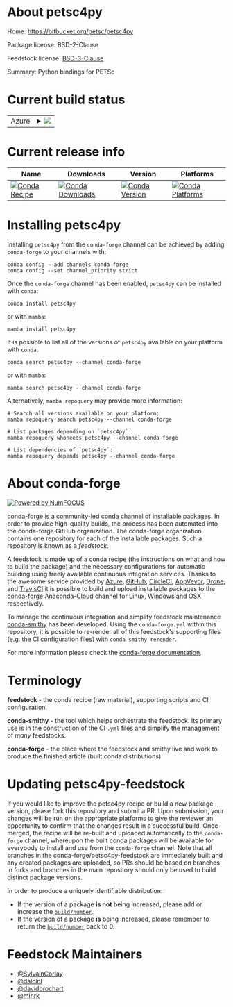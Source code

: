 About petsc4py
==============

Home: https://bitbucket.org/petsc/petsc4py

Package license: BSD-2-Clause

Feedstock license: [BSD-3-Clause](https://github.com/conda-forge/petsc4py-feedstock/blob/main/LICENSE.txt)

Summary: Python bindings for PETSc

Current build status
====================


<table>
    
  <tr>
    <td>Azure</td>
    <td>
      <details>
        <summary>
          <a href="https://dev.azure.com/conda-forge/feedstock-builds/_build/latest?definitionId=772&branchName=main">
            <img src="https://dev.azure.com/conda-forge/feedstock-builds/_apis/build/status/petsc4py-feedstock?branchName=main">
          </a>
        </summary>
        <table>
          <thead><tr><th>Variant</th><th>Status</th></tr></thead>
          <tbody><tr>
              <td>linux_64_mpimpichnumpy1.20python3.8.____73_pypyscalarcomplex</td>
              <td>
                <a href="https://dev.azure.com/conda-forge/feedstock-builds/_build/latest?definitionId=772&branchName=main">
                  <img src="https://dev.azure.com/conda-forge/feedstock-builds/_apis/build/status/petsc4py-feedstock?branchName=main&jobName=linux&configuration=linux%20linux_64_mpimpichnumpy1.20python3.8.____73_pypyscalarcomplex" alt="variant">
                </a>
              </td>
            </tr><tr>
              <td>linux_64_mpimpichnumpy1.20python3.8.____73_pypyscalarreal</td>
              <td>
                <a href="https://dev.azure.com/conda-forge/feedstock-builds/_build/latest?definitionId=772&branchName=main">
                  <img src="https://dev.azure.com/conda-forge/feedstock-builds/_apis/build/status/petsc4py-feedstock?branchName=main&jobName=linux&configuration=linux%20linux_64_mpimpichnumpy1.20python3.8.____73_pypyscalarreal" alt="variant">
                </a>
              </td>
            </tr><tr>
              <td>linux_64_mpimpichnumpy1.20python3.8.____cpythonscalarcomplex</td>
              <td>
                <a href="https://dev.azure.com/conda-forge/feedstock-builds/_build/latest?definitionId=772&branchName=main">
                  <img src="https://dev.azure.com/conda-forge/feedstock-builds/_apis/build/status/petsc4py-feedstock?branchName=main&jobName=linux&configuration=linux%20linux_64_mpimpichnumpy1.20python3.8.____cpythonscalarcomplex" alt="variant">
                </a>
              </td>
            </tr><tr>
              <td>linux_64_mpimpichnumpy1.20python3.8.____cpythonscalarreal</td>
              <td>
                <a href="https://dev.azure.com/conda-forge/feedstock-builds/_build/latest?definitionId=772&branchName=main">
                  <img src="https://dev.azure.com/conda-forge/feedstock-builds/_apis/build/status/petsc4py-feedstock?branchName=main&jobName=linux&configuration=linux%20linux_64_mpimpichnumpy1.20python3.8.____cpythonscalarreal" alt="variant">
                </a>
              </td>
            </tr><tr>
              <td>linux_64_mpimpichnumpy1.20python3.9.____73_pypyscalarcomplex</td>
              <td>
                <a href="https://dev.azure.com/conda-forge/feedstock-builds/_build/latest?definitionId=772&branchName=main">
                  <img src="https://dev.azure.com/conda-forge/feedstock-builds/_apis/build/status/petsc4py-feedstock?branchName=main&jobName=linux&configuration=linux%20linux_64_mpimpichnumpy1.20python3.9.____73_pypyscalarcomplex" alt="variant">
                </a>
              </td>
            </tr><tr>
              <td>linux_64_mpimpichnumpy1.20python3.9.____73_pypyscalarreal</td>
              <td>
                <a href="https://dev.azure.com/conda-forge/feedstock-builds/_build/latest?definitionId=772&branchName=main">
                  <img src="https://dev.azure.com/conda-forge/feedstock-builds/_apis/build/status/petsc4py-feedstock?branchName=main&jobName=linux&configuration=linux%20linux_64_mpimpichnumpy1.20python3.9.____73_pypyscalarreal" alt="variant">
                </a>
              </td>
            </tr><tr>
              <td>linux_64_mpimpichnumpy1.20python3.9.____cpythonscalarcomplex</td>
              <td>
                <a href="https://dev.azure.com/conda-forge/feedstock-builds/_build/latest?definitionId=772&branchName=main">
                  <img src="https://dev.azure.com/conda-forge/feedstock-builds/_apis/build/status/petsc4py-feedstock?branchName=main&jobName=linux&configuration=linux%20linux_64_mpimpichnumpy1.20python3.9.____cpythonscalarcomplex" alt="variant">
                </a>
              </td>
            </tr><tr>
              <td>linux_64_mpimpichnumpy1.20python3.9.____cpythonscalarreal</td>
              <td>
                <a href="https://dev.azure.com/conda-forge/feedstock-builds/_build/latest?definitionId=772&branchName=main">
                  <img src="https://dev.azure.com/conda-forge/feedstock-builds/_apis/build/status/petsc4py-feedstock?branchName=main&jobName=linux&configuration=linux%20linux_64_mpimpichnumpy1.20python3.9.____cpythonscalarreal" alt="variant">
                </a>
              </td>
            </tr><tr>
              <td>linux_64_mpimpichnumpy1.21python3.10.____cpythonscalarcomplex</td>
              <td>
                <a href="https://dev.azure.com/conda-forge/feedstock-builds/_build/latest?definitionId=772&branchName=main">
                  <img src="https://dev.azure.com/conda-forge/feedstock-builds/_apis/build/status/petsc4py-feedstock?branchName=main&jobName=linux&configuration=linux%20linux_64_mpimpichnumpy1.21python3.10.____cpythonscalarcomplex" alt="variant">
                </a>
              </td>
            </tr><tr>
              <td>linux_64_mpimpichnumpy1.21python3.10.____cpythonscalarreal</td>
              <td>
                <a href="https://dev.azure.com/conda-forge/feedstock-builds/_build/latest?definitionId=772&branchName=main">
                  <img src="https://dev.azure.com/conda-forge/feedstock-builds/_apis/build/status/petsc4py-feedstock?branchName=main&jobName=linux&configuration=linux%20linux_64_mpimpichnumpy1.21python3.10.____cpythonscalarreal" alt="variant">
                </a>
              </td>
            </tr><tr>
              <td>linux_64_mpimpichnumpy1.23python3.11.____cpythonscalarcomplex</td>
              <td>
                <a href="https://dev.azure.com/conda-forge/feedstock-builds/_build/latest?definitionId=772&branchName=main">
                  <img src="https://dev.azure.com/conda-forge/feedstock-builds/_apis/build/status/petsc4py-feedstock?branchName=main&jobName=linux&configuration=linux%20linux_64_mpimpichnumpy1.23python3.11.____cpythonscalarcomplex" alt="variant">
                </a>
              </td>
            </tr><tr>
              <td>linux_64_mpimpichnumpy1.23python3.11.____cpythonscalarreal</td>
              <td>
                <a href="https://dev.azure.com/conda-forge/feedstock-builds/_build/latest?definitionId=772&branchName=main">
                  <img src="https://dev.azure.com/conda-forge/feedstock-builds/_apis/build/status/petsc4py-feedstock?branchName=main&jobName=linux&configuration=linux%20linux_64_mpimpichnumpy1.23python3.11.____cpythonscalarreal" alt="variant">
                </a>
              </td>
            </tr><tr>
              <td>linux_64_mpiopenmpinumpy1.20python3.8.____73_pypyscalarcomplex</td>
              <td>
                <a href="https://dev.azure.com/conda-forge/feedstock-builds/_build/latest?definitionId=772&branchName=main">
                  <img src="https://dev.azure.com/conda-forge/feedstock-builds/_apis/build/status/petsc4py-feedstock?branchName=main&jobName=linux&configuration=linux%20linux_64_mpiopenmpinumpy1.20python3.8.____73_pypyscalarcomplex" alt="variant">
                </a>
              </td>
            </tr><tr>
              <td>linux_64_mpiopenmpinumpy1.20python3.8.____73_pypyscalarreal</td>
              <td>
                <a href="https://dev.azure.com/conda-forge/feedstock-builds/_build/latest?definitionId=772&branchName=main">
                  <img src="https://dev.azure.com/conda-forge/feedstock-builds/_apis/build/status/petsc4py-feedstock?branchName=main&jobName=linux&configuration=linux%20linux_64_mpiopenmpinumpy1.20python3.8.____73_pypyscalarreal" alt="variant">
                </a>
              </td>
            </tr><tr>
              <td>linux_64_mpiopenmpinumpy1.20python3.8.____cpythonscalarcomplex</td>
              <td>
                <a href="https://dev.azure.com/conda-forge/feedstock-builds/_build/latest?definitionId=772&branchName=main">
                  <img src="https://dev.azure.com/conda-forge/feedstock-builds/_apis/build/status/petsc4py-feedstock?branchName=main&jobName=linux&configuration=linux%20linux_64_mpiopenmpinumpy1.20python3.8.____cpythonscalarcomplex" alt="variant">
                </a>
              </td>
            </tr><tr>
              <td>linux_64_mpiopenmpinumpy1.20python3.8.____cpythonscalarreal</td>
              <td>
                <a href="https://dev.azure.com/conda-forge/feedstock-builds/_build/latest?definitionId=772&branchName=main">
                  <img src="https://dev.azure.com/conda-forge/feedstock-builds/_apis/build/status/petsc4py-feedstock?branchName=main&jobName=linux&configuration=linux%20linux_64_mpiopenmpinumpy1.20python3.8.____cpythonscalarreal" alt="variant">
                </a>
              </td>
            </tr><tr>
              <td>linux_64_mpiopenmpinumpy1.20python3.9.____73_pypyscalarcomplex</td>
              <td>
                <a href="https://dev.azure.com/conda-forge/feedstock-builds/_build/latest?definitionId=772&branchName=main">
                  <img src="https://dev.azure.com/conda-forge/feedstock-builds/_apis/build/status/petsc4py-feedstock?branchName=main&jobName=linux&configuration=linux%20linux_64_mpiopenmpinumpy1.20python3.9.____73_pypyscalarcomplex" alt="variant">
                </a>
              </td>
            </tr><tr>
              <td>linux_64_mpiopenmpinumpy1.20python3.9.____73_pypyscalarreal</td>
              <td>
                <a href="https://dev.azure.com/conda-forge/feedstock-builds/_build/latest?definitionId=772&branchName=main">
                  <img src="https://dev.azure.com/conda-forge/feedstock-builds/_apis/build/status/petsc4py-feedstock?branchName=main&jobName=linux&configuration=linux%20linux_64_mpiopenmpinumpy1.20python3.9.____73_pypyscalarreal" alt="variant">
                </a>
              </td>
            </tr><tr>
              <td>linux_64_mpiopenmpinumpy1.20python3.9.____cpythonscalarcomplex</td>
              <td>
                <a href="https://dev.azure.com/conda-forge/feedstock-builds/_build/latest?definitionId=772&branchName=main">
                  <img src="https://dev.azure.com/conda-forge/feedstock-builds/_apis/build/status/petsc4py-feedstock?branchName=main&jobName=linux&configuration=linux%20linux_64_mpiopenmpinumpy1.20python3.9.____cpythonscalarcomplex" alt="variant">
                </a>
              </td>
            </tr><tr>
              <td>linux_64_mpiopenmpinumpy1.20python3.9.____cpythonscalarreal</td>
              <td>
                <a href="https://dev.azure.com/conda-forge/feedstock-builds/_build/latest?definitionId=772&branchName=main">
                  <img src="https://dev.azure.com/conda-forge/feedstock-builds/_apis/build/status/petsc4py-feedstock?branchName=main&jobName=linux&configuration=linux%20linux_64_mpiopenmpinumpy1.20python3.9.____cpythonscalarreal" alt="variant">
                </a>
              </td>
            </tr><tr>
              <td>linux_64_mpiopenmpinumpy1.21python3.10.____cpythonscalarcomplex</td>
              <td>
                <a href="https://dev.azure.com/conda-forge/feedstock-builds/_build/latest?definitionId=772&branchName=main">
                  <img src="https://dev.azure.com/conda-forge/feedstock-builds/_apis/build/status/petsc4py-feedstock?branchName=main&jobName=linux&configuration=linux%20linux_64_mpiopenmpinumpy1.21python3.10.____cpythonscalarcomplex" alt="variant">
                </a>
              </td>
            </tr><tr>
              <td>linux_64_mpiopenmpinumpy1.21python3.10.____cpythonscalarreal</td>
              <td>
                <a href="https://dev.azure.com/conda-forge/feedstock-builds/_build/latest?definitionId=772&branchName=main">
                  <img src="https://dev.azure.com/conda-forge/feedstock-builds/_apis/build/status/petsc4py-feedstock?branchName=main&jobName=linux&configuration=linux%20linux_64_mpiopenmpinumpy1.21python3.10.____cpythonscalarreal" alt="variant">
                </a>
              </td>
            </tr><tr>
              <td>linux_64_mpiopenmpinumpy1.23python3.11.____cpythonscalarcomplex</td>
              <td>
                <a href="https://dev.azure.com/conda-forge/feedstock-builds/_build/latest?definitionId=772&branchName=main">
                  <img src="https://dev.azure.com/conda-forge/feedstock-builds/_apis/build/status/petsc4py-feedstock?branchName=main&jobName=linux&configuration=linux%20linux_64_mpiopenmpinumpy1.23python3.11.____cpythonscalarcomplex" alt="variant">
                </a>
              </td>
            </tr><tr>
              <td>linux_64_mpiopenmpinumpy1.23python3.11.____cpythonscalarreal</td>
              <td>
                <a href="https://dev.azure.com/conda-forge/feedstock-builds/_build/latest?definitionId=772&branchName=main">
                  <img src="https://dev.azure.com/conda-forge/feedstock-builds/_apis/build/status/petsc4py-feedstock?branchName=main&jobName=linux&configuration=linux%20linux_64_mpiopenmpinumpy1.23python3.11.____cpythonscalarreal" alt="variant">
                </a>
              </td>
            </tr><tr>
              <td>linux_aarch64_mpimpichnumpy1.20python3.8.____73_pypyscalarcomplex</td>
              <td>
                <a href="https://dev.azure.com/conda-forge/feedstock-builds/_build/latest?definitionId=772&branchName=main">
                  <img src="https://dev.azure.com/conda-forge/feedstock-builds/_apis/build/status/petsc4py-feedstock?branchName=main&jobName=linux&configuration=linux%20linux_aarch64_mpimpichnumpy1.20python3.8.____73_pypyscalarcomplex" alt="variant">
                </a>
              </td>
            </tr><tr>
              <td>linux_aarch64_mpimpichnumpy1.20python3.8.____73_pypyscalarreal</td>
              <td>
                <a href="https://dev.azure.com/conda-forge/feedstock-builds/_build/latest?definitionId=772&branchName=main">
                  <img src="https://dev.azure.com/conda-forge/feedstock-builds/_apis/build/status/petsc4py-feedstock?branchName=main&jobName=linux&configuration=linux%20linux_aarch64_mpimpichnumpy1.20python3.8.____73_pypyscalarreal" alt="variant">
                </a>
              </td>
            </tr><tr>
              <td>linux_aarch64_mpimpichnumpy1.20python3.8.____cpythonscalarcomplex</td>
              <td>
                <a href="https://dev.azure.com/conda-forge/feedstock-builds/_build/latest?definitionId=772&branchName=main">
                  <img src="https://dev.azure.com/conda-forge/feedstock-builds/_apis/build/status/petsc4py-feedstock?branchName=main&jobName=linux&configuration=linux%20linux_aarch64_mpimpichnumpy1.20python3.8.____cpythonscalarcomplex" alt="variant">
                </a>
              </td>
            </tr><tr>
              <td>linux_aarch64_mpimpichnumpy1.20python3.8.____cpythonscalarreal</td>
              <td>
                <a href="https://dev.azure.com/conda-forge/feedstock-builds/_build/latest?definitionId=772&branchName=main">
                  <img src="https://dev.azure.com/conda-forge/feedstock-builds/_apis/build/status/petsc4py-feedstock?branchName=main&jobName=linux&configuration=linux%20linux_aarch64_mpimpichnumpy1.20python3.8.____cpythonscalarreal" alt="variant">
                </a>
              </td>
            </tr><tr>
              <td>linux_aarch64_mpimpichnumpy1.20python3.9.____73_pypyscalarcomplex</td>
              <td>
                <a href="https://dev.azure.com/conda-forge/feedstock-builds/_build/latest?definitionId=772&branchName=main">
                  <img src="https://dev.azure.com/conda-forge/feedstock-builds/_apis/build/status/petsc4py-feedstock?branchName=main&jobName=linux&configuration=linux%20linux_aarch64_mpimpichnumpy1.20python3.9.____73_pypyscalarcomplex" alt="variant">
                </a>
              </td>
            </tr><tr>
              <td>linux_aarch64_mpimpichnumpy1.20python3.9.____73_pypyscalarreal</td>
              <td>
                <a href="https://dev.azure.com/conda-forge/feedstock-builds/_build/latest?definitionId=772&branchName=main">
                  <img src="https://dev.azure.com/conda-forge/feedstock-builds/_apis/build/status/petsc4py-feedstock?branchName=main&jobName=linux&configuration=linux%20linux_aarch64_mpimpichnumpy1.20python3.9.____73_pypyscalarreal" alt="variant">
                </a>
              </td>
            </tr><tr>
              <td>linux_aarch64_mpimpichnumpy1.20python3.9.____cpythonscalarcomplex</td>
              <td>
                <a href="https://dev.azure.com/conda-forge/feedstock-builds/_build/latest?definitionId=772&branchName=main">
                  <img src="https://dev.azure.com/conda-forge/feedstock-builds/_apis/build/status/petsc4py-feedstock?branchName=main&jobName=linux&configuration=linux%20linux_aarch64_mpimpichnumpy1.20python3.9.____cpythonscalarcomplex" alt="variant">
                </a>
              </td>
            </tr><tr>
              <td>linux_aarch64_mpimpichnumpy1.20python3.9.____cpythonscalarreal</td>
              <td>
                <a href="https://dev.azure.com/conda-forge/feedstock-builds/_build/latest?definitionId=772&branchName=main">
                  <img src="https://dev.azure.com/conda-forge/feedstock-builds/_apis/build/status/petsc4py-feedstock?branchName=main&jobName=linux&configuration=linux%20linux_aarch64_mpimpichnumpy1.20python3.9.____cpythonscalarreal" alt="variant">
                </a>
              </td>
            </tr><tr>
              <td>linux_aarch64_mpimpichnumpy1.21python3.10.____cpythonscalarcomplex</td>
              <td>
                <a href="https://dev.azure.com/conda-forge/feedstock-builds/_build/latest?definitionId=772&branchName=main">
                  <img src="https://dev.azure.com/conda-forge/feedstock-builds/_apis/build/status/petsc4py-feedstock?branchName=main&jobName=linux&configuration=linux%20linux_aarch64_mpimpichnumpy1.21python3.10.____cpythonscalarcomplex" alt="variant">
                </a>
              </td>
            </tr><tr>
              <td>linux_aarch64_mpimpichnumpy1.21python3.10.____cpythonscalarreal</td>
              <td>
                <a href="https://dev.azure.com/conda-forge/feedstock-builds/_build/latest?definitionId=772&branchName=main">
                  <img src="https://dev.azure.com/conda-forge/feedstock-builds/_apis/build/status/petsc4py-feedstock?branchName=main&jobName=linux&configuration=linux%20linux_aarch64_mpimpichnumpy1.21python3.10.____cpythonscalarreal" alt="variant">
                </a>
              </td>
            </tr><tr>
              <td>linux_aarch64_mpimpichnumpy1.23python3.11.____cpythonscalarcomplex</td>
              <td>
                <a href="https://dev.azure.com/conda-forge/feedstock-builds/_build/latest?definitionId=772&branchName=main">
                  <img src="https://dev.azure.com/conda-forge/feedstock-builds/_apis/build/status/petsc4py-feedstock?branchName=main&jobName=linux&configuration=linux%20linux_aarch64_mpimpichnumpy1.23python3.11.____cpythonscalarcomplex" alt="variant">
                </a>
              </td>
            </tr><tr>
              <td>linux_aarch64_mpimpichnumpy1.23python3.11.____cpythonscalarreal</td>
              <td>
                <a href="https://dev.azure.com/conda-forge/feedstock-builds/_build/latest?definitionId=772&branchName=main">
                  <img src="https://dev.azure.com/conda-forge/feedstock-builds/_apis/build/status/petsc4py-feedstock?branchName=main&jobName=linux&configuration=linux%20linux_aarch64_mpimpichnumpy1.23python3.11.____cpythonscalarreal" alt="variant">
                </a>
              </td>
            </tr><tr>
              <td>linux_aarch64_mpiopenmpinumpy1.20python3.8.____73_pypyscalarcomplex</td>
              <td>
                <a href="https://dev.azure.com/conda-forge/feedstock-builds/_build/latest?definitionId=772&branchName=main">
                  <img src="https://dev.azure.com/conda-forge/feedstock-builds/_apis/build/status/petsc4py-feedstock?branchName=main&jobName=linux&configuration=linux%20linux_aarch64_mpiopenmpinumpy1.20python3.8.____73_pypyscalarcomplex" alt="variant">
                </a>
              </td>
            </tr><tr>
              <td>linux_aarch64_mpiopenmpinumpy1.20python3.8.____73_pypyscalarreal</td>
              <td>
                <a href="https://dev.azure.com/conda-forge/feedstock-builds/_build/latest?definitionId=772&branchName=main">
                  <img src="https://dev.azure.com/conda-forge/feedstock-builds/_apis/build/status/petsc4py-feedstock?branchName=main&jobName=linux&configuration=linux%20linux_aarch64_mpiopenmpinumpy1.20python3.8.____73_pypyscalarreal" alt="variant">
                </a>
              </td>
            </tr><tr>
              <td>linux_aarch64_mpiopenmpinumpy1.20python3.8.____cpythonscalarcomplex</td>
              <td>
                <a href="https://dev.azure.com/conda-forge/feedstock-builds/_build/latest?definitionId=772&branchName=main">
                  <img src="https://dev.azure.com/conda-forge/feedstock-builds/_apis/build/status/petsc4py-feedstock?branchName=main&jobName=linux&configuration=linux%20linux_aarch64_mpiopenmpinumpy1.20python3.8.____cpythonscalarcomplex" alt="variant">
                </a>
              </td>
            </tr><tr>
              <td>linux_aarch64_mpiopenmpinumpy1.20python3.8.____cpythonscalarreal</td>
              <td>
                <a href="https://dev.azure.com/conda-forge/feedstock-builds/_build/latest?definitionId=772&branchName=main">
                  <img src="https://dev.azure.com/conda-forge/feedstock-builds/_apis/build/status/petsc4py-feedstock?branchName=main&jobName=linux&configuration=linux%20linux_aarch64_mpiopenmpinumpy1.20python3.8.____cpythonscalarreal" alt="variant">
                </a>
              </td>
            </tr><tr>
              <td>linux_aarch64_mpiopenmpinumpy1.20python3.9.____73_pypyscalarcomplex</td>
              <td>
                <a href="https://dev.azure.com/conda-forge/feedstock-builds/_build/latest?definitionId=772&branchName=main">
                  <img src="https://dev.azure.com/conda-forge/feedstock-builds/_apis/build/status/petsc4py-feedstock?branchName=main&jobName=linux&configuration=linux%20linux_aarch64_mpiopenmpinumpy1.20python3.9.____73_pypyscalarcomplex" alt="variant">
                </a>
              </td>
            </tr><tr>
              <td>linux_aarch64_mpiopenmpinumpy1.20python3.9.____73_pypyscalarreal</td>
              <td>
                <a href="https://dev.azure.com/conda-forge/feedstock-builds/_build/latest?definitionId=772&branchName=main">
                  <img src="https://dev.azure.com/conda-forge/feedstock-builds/_apis/build/status/petsc4py-feedstock?branchName=main&jobName=linux&configuration=linux%20linux_aarch64_mpiopenmpinumpy1.20python3.9.____73_pypyscalarreal" alt="variant">
                </a>
              </td>
            </tr><tr>
              <td>linux_aarch64_mpiopenmpinumpy1.20python3.9.____cpythonscalarcomplex</td>
              <td>
                <a href="https://dev.azure.com/conda-forge/feedstock-builds/_build/latest?definitionId=772&branchName=main">
                  <img src="https://dev.azure.com/conda-forge/feedstock-builds/_apis/build/status/petsc4py-feedstock?branchName=main&jobName=linux&configuration=linux%20linux_aarch64_mpiopenmpinumpy1.20python3.9.____cpythonscalarcomplex" alt="variant">
                </a>
              </td>
            </tr><tr>
              <td>linux_aarch64_mpiopenmpinumpy1.20python3.9.____cpythonscalarreal</td>
              <td>
                <a href="https://dev.azure.com/conda-forge/feedstock-builds/_build/latest?definitionId=772&branchName=main">
                  <img src="https://dev.azure.com/conda-forge/feedstock-builds/_apis/build/status/petsc4py-feedstock?branchName=main&jobName=linux&configuration=linux%20linux_aarch64_mpiopenmpinumpy1.20python3.9.____cpythonscalarreal" alt="variant">
                </a>
              </td>
            </tr><tr>
              <td>linux_aarch64_mpiopenmpinumpy1.21python3.10.____cpythonscalarcomplex</td>
              <td>
                <a href="https://dev.azure.com/conda-forge/feedstock-builds/_build/latest?definitionId=772&branchName=main">
                  <img src="https://dev.azure.com/conda-forge/feedstock-builds/_apis/build/status/petsc4py-feedstock?branchName=main&jobName=linux&configuration=linux%20linux_aarch64_mpiopenmpinumpy1.21python3.10.____cpythonscalarcomplex" alt="variant">
                </a>
              </td>
            </tr><tr>
              <td>linux_aarch64_mpiopenmpinumpy1.21python3.10.____cpythonscalarreal</td>
              <td>
                <a href="https://dev.azure.com/conda-forge/feedstock-builds/_build/latest?definitionId=772&branchName=main">
                  <img src="https://dev.azure.com/conda-forge/feedstock-builds/_apis/build/status/petsc4py-feedstock?branchName=main&jobName=linux&configuration=linux%20linux_aarch64_mpiopenmpinumpy1.21python3.10.____cpythonscalarreal" alt="variant">
                </a>
              </td>
            </tr><tr>
              <td>linux_aarch64_mpiopenmpinumpy1.23python3.11.____cpythonscalarcomplex</td>
              <td>
                <a href="https://dev.azure.com/conda-forge/feedstock-builds/_build/latest?definitionId=772&branchName=main">
                  <img src="https://dev.azure.com/conda-forge/feedstock-builds/_apis/build/status/petsc4py-feedstock?branchName=main&jobName=linux&configuration=linux%20linux_aarch64_mpiopenmpinumpy1.23python3.11.____cpythonscalarcomplex" alt="variant">
                </a>
              </td>
            </tr><tr>
              <td>linux_aarch64_mpiopenmpinumpy1.23python3.11.____cpythonscalarreal</td>
              <td>
                <a href="https://dev.azure.com/conda-forge/feedstock-builds/_build/latest?definitionId=772&branchName=main">
                  <img src="https://dev.azure.com/conda-forge/feedstock-builds/_apis/build/status/petsc4py-feedstock?branchName=main&jobName=linux&configuration=linux%20linux_aarch64_mpiopenmpinumpy1.23python3.11.____cpythonscalarreal" alt="variant">
                </a>
              </td>
            </tr><tr>
              <td>linux_ppc64le_mpimpichnumpy1.20python3.8.____73_pypyscalarcomplex</td>
              <td>
                <a href="https://dev.azure.com/conda-forge/feedstock-builds/_build/latest?definitionId=772&branchName=main">
                  <img src="https://dev.azure.com/conda-forge/feedstock-builds/_apis/build/status/petsc4py-feedstock?branchName=main&jobName=linux&configuration=linux%20linux_ppc64le_mpimpichnumpy1.20python3.8.____73_pypyscalarcomplex" alt="variant">
                </a>
              </td>
            </tr><tr>
              <td>linux_ppc64le_mpimpichnumpy1.20python3.8.____73_pypyscalarreal</td>
              <td>
                <a href="https://dev.azure.com/conda-forge/feedstock-builds/_build/latest?definitionId=772&branchName=main">
                  <img src="https://dev.azure.com/conda-forge/feedstock-builds/_apis/build/status/petsc4py-feedstock?branchName=main&jobName=linux&configuration=linux%20linux_ppc64le_mpimpichnumpy1.20python3.8.____73_pypyscalarreal" alt="variant">
                </a>
              </td>
            </tr><tr>
              <td>linux_ppc64le_mpimpichnumpy1.20python3.8.____cpythonscalarcomplex</td>
              <td>
                <a href="https://dev.azure.com/conda-forge/feedstock-builds/_build/latest?definitionId=772&branchName=main">
                  <img src="https://dev.azure.com/conda-forge/feedstock-builds/_apis/build/status/petsc4py-feedstock?branchName=main&jobName=linux&configuration=linux%20linux_ppc64le_mpimpichnumpy1.20python3.8.____cpythonscalarcomplex" alt="variant">
                </a>
              </td>
            </tr><tr>
              <td>linux_ppc64le_mpimpichnumpy1.20python3.8.____cpythonscalarreal</td>
              <td>
                <a href="https://dev.azure.com/conda-forge/feedstock-builds/_build/latest?definitionId=772&branchName=main">
                  <img src="https://dev.azure.com/conda-forge/feedstock-builds/_apis/build/status/petsc4py-feedstock?branchName=main&jobName=linux&configuration=linux%20linux_ppc64le_mpimpichnumpy1.20python3.8.____cpythonscalarreal" alt="variant">
                </a>
              </td>
            </tr><tr>
              <td>linux_ppc64le_mpimpichnumpy1.20python3.9.____73_pypyscalarcomplex</td>
              <td>
                <a href="https://dev.azure.com/conda-forge/feedstock-builds/_build/latest?definitionId=772&branchName=main">
                  <img src="https://dev.azure.com/conda-forge/feedstock-builds/_apis/build/status/petsc4py-feedstock?branchName=main&jobName=linux&configuration=linux%20linux_ppc64le_mpimpichnumpy1.20python3.9.____73_pypyscalarcomplex" alt="variant">
                </a>
              </td>
            </tr><tr>
              <td>linux_ppc64le_mpimpichnumpy1.20python3.9.____73_pypyscalarreal</td>
              <td>
                <a href="https://dev.azure.com/conda-forge/feedstock-builds/_build/latest?definitionId=772&branchName=main">
                  <img src="https://dev.azure.com/conda-forge/feedstock-builds/_apis/build/status/petsc4py-feedstock?branchName=main&jobName=linux&configuration=linux%20linux_ppc64le_mpimpichnumpy1.20python3.9.____73_pypyscalarreal" alt="variant">
                </a>
              </td>
            </tr><tr>
              <td>linux_ppc64le_mpimpichnumpy1.20python3.9.____cpythonscalarcomplex</td>
              <td>
                <a href="https://dev.azure.com/conda-forge/feedstock-builds/_build/latest?definitionId=772&branchName=main">
                  <img src="https://dev.azure.com/conda-forge/feedstock-builds/_apis/build/status/petsc4py-feedstock?branchName=main&jobName=linux&configuration=linux%20linux_ppc64le_mpimpichnumpy1.20python3.9.____cpythonscalarcomplex" alt="variant">
                </a>
              </td>
            </tr><tr>
              <td>linux_ppc64le_mpimpichnumpy1.20python3.9.____cpythonscalarreal</td>
              <td>
                <a href="https://dev.azure.com/conda-forge/feedstock-builds/_build/latest?definitionId=772&branchName=main">
                  <img src="https://dev.azure.com/conda-forge/feedstock-builds/_apis/build/status/petsc4py-feedstock?branchName=main&jobName=linux&configuration=linux%20linux_ppc64le_mpimpichnumpy1.20python3.9.____cpythonscalarreal" alt="variant">
                </a>
              </td>
            </tr><tr>
              <td>linux_ppc64le_mpimpichnumpy1.21python3.10.____cpythonscalarcomplex</td>
              <td>
                <a href="https://dev.azure.com/conda-forge/feedstock-builds/_build/latest?definitionId=772&branchName=main">
                  <img src="https://dev.azure.com/conda-forge/feedstock-builds/_apis/build/status/petsc4py-feedstock?branchName=main&jobName=linux&configuration=linux%20linux_ppc64le_mpimpichnumpy1.21python3.10.____cpythonscalarcomplex" alt="variant">
                </a>
              </td>
            </tr><tr>
              <td>linux_ppc64le_mpimpichnumpy1.21python3.10.____cpythonscalarreal</td>
              <td>
                <a href="https://dev.azure.com/conda-forge/feedstock-builds/_build/latest?definitionId=772&branchName=main">
                  <img src="https://dev.azure.com/conda-forge/feedstock-builds/_apis/build/status/petsc4py-feedstock?branchName=main&jobName=linux&configuration=linux%20linux_ppc64le_mpimpichnumpy1.21python3.10.____cpythonscalarreal" alt="variant">
                </a>
              </td>
            </tr><tr>
              <td>linux_ppc64le_mpimpichnumpy1.23python3.11.____cpythonscalarcomplex</td>
              <td>
                <a href="https://dev.azure.com/conda-forge/feedstock-builds/_build/latest?definitionId=772&branchName=main">
                  <img src="https://dev.azure.com/conda-forge/feedstock-builds/_apis/build/status/petsc4py-feedstock?branchName=main&jobName=linux&configuration=linux%20linux_ppc64le_mpimpichnumpy1.23python3.11.____cpythonscalarcomplex" alt="variant">
                </a>
              </td>
            </tr><tr>
              <td>linux_ppc64le_mpimpichnumpy1.23python3.11.____cpythonscalarreal</td>
              <td>
                <a href="https://dev.azure.com/conda-forge/feedstock-builds/_build/latest?definitionId=772&branchName=main">
                  <img src="https://dev.azure.com/conda-forge/feedstock-builds/_apis/build/status/petsc4py-feedstock?branchName=main&jobName=linux&configuration=linux%20linux_ppc64le_mpimpichnumpy1.23python3.11.____cpythonscalarreal" alt="variant">
                </a>
              </td>
            </tr><tr>
              <td>linux_ppc64le_mpiopenmpinumpy1.20python3.8.____73_pypyscalarcomplex</td>
              <td>
                <a href="https://dev.azure.com/conda-forge/feedstock-builds/_build/latest?definitionId=772&branchName=main">
                  <img src="https://dev.azure.com/conda-forge/feedstock-builds/_apis/build/status/petsc4py-feedstock?branchName=main&jobName=linux&configuration=linux%20linux_ppc64le_mpiopenmpinumpy1.20python3.8.____73_pypyscalarcomplex" alt="variant">
                </a>
              </td>
            </tr><tr>
              <td>linux_ppc64le_mpiopenmpinumpy1.20python3.8.____73_pypyscalarreal</td>
              <td>
                <a href="https://dev.azure.com/conda-forge/feedstock-builds/_build/latest?definitionId=772&branchName=main">
                  <img src="https://dev.azure.com/conda-forge/feedstock-builds/_apis/build/status/petsc4py-feedstock?branchName=main&jobName=linux&configuration=linux%20linux_ppc64le_mpiopenmpinumpy1.20python3.8.____73_pypyscalarreal" alt="variant">
                </a>
              </td>
            </tr><tr>
              <td>linux_ppc64le_mpiopenmpinumpy1.20python3.8.____cpythonscalarcomplex</td>
              <td>
                <a href="https://dev.azure.com/conda-forge/feedstock-builds/_build/latest?definitionId=772&branchName=main">
                  <img src="https://dev.azure.com/conda-forge/feedstock-builds/_apis/build/status/petsc4py-feedstock?branchName=main&jobName=linux&configuration=linux%20linux_ppc64le_mpiopenmpinumpy1.20python3.8.____cpythonscalarcomplex" alt="variant">
                </a>
              </td>
            </tr><tr>
              <td>linux_ppc64le_mpiopenmpinumpy1.20python3.8.____cpythonscalarreal</td>
              <td>
                <a href="https://dev.azure.com/conda-forge/feedstock-builds/_build/latest?definitionId=772&branchName=main">
                  <img src="https://dev.azure.com/conda-forge/feedstock-builds/_apis/build/status/petsc4py-feedstock?branchName=main&jobName=linux&configuration=linux%20linux_ppc64le_mpiopenmpinumpy1.20python3.8.____cpythonscalarreal" alt="variant">
                </a>
              </td>
            </tr><tr>
              <td>linux_ppc64le_mpiopenmpinumpy1.20python3.9.____73_pypyscalarcomplex</td>
              <td>
                <a href="https://dev.azure.com/conda-forge/feedstock-builds/_build/latest?definitionId=772&branchName=main">
                  <img src="https://dev.azure.com/conda-forge/feedstock-builds/_apis/build/status/petsc4py-feedstock?branchName=main&jobName=linux&configuration=linux%20linux_ppc64le_mpiopenmpinumpy1.20python3.9.____73_pypyscalarcomplex" alt="variant">
                </a>
              </td>
            </tr><tr>
              <td>linux_ppc64le_mpiopenmpinumpy1.20python3.9.____73_pypyscalarreal</td>
              <td>
                <a href="https://dev.azure.com/conda-forge/feedstock-builds/_build/latest?definitionId=772&branchName=main">
                  <img src="https://dev.azure.com/conda-forge/feedstock-builds/_apis/build/status/petsc4py-feedstock?branchName=main&jobName=linux&configuration=linux%20linux_ppc64le_mpiopenmpinumpy1.20python3.9.____73_pypyscalarreal" alt="variant">
                </a>
              </td>
            </tr><tr>
              <td>linux_ppc64le_mpiopenmpinumpy1.20python3.9.____cpythonscalarcomplex</td>
              <td>
                <a href="https://dev.azure.com/conda-forge/feedstock-builds/_build/latest?definitionId=772&branchName=main">
                  <img src="https://dev.azure.com/conda-forge/feedstock-builds/_apis/build/status/petsc4py-feedstock?branchName=main&jobName=linux&configuration=linux%20linux_ppc64le_mpiopenmpinumpy1.20python3.9.____cpythonscalarcomplex" alt="variant">
                </a>
              </td>
            </tr><tr>
              <td>linux_ppc64le_mpiopenmpinumpy1.20python3.9.____cpythonscalarreal</td>
              <td>
                <a href="https://dev.azure.com/conda-forge/feedstock-builds/_build/latest?definitionId=772&branchName=main">
                  <img src="https://dev.azure.com/conda-forge/feedstock-builds/_apis/build/status/petsc4py-feedstock?branchName=main&jobName=linux&configuration=linux%20linux_ppc64le_mpiopenmpinumpy1.20python3.9.____cpythonscalarreal" alt="variant">
                </a>
              </td>
            </tr><tr>
              <td>linux_ppc64le_mpiopenmpinumpy1.21python3.10.____cpythonscalarcomplex</td>
              <td>
                <a href="https://dev.azure.com/conda-forge/feedstock-builds/_build/latest?definitionId=772&branchName=main">
                  <img src="https://dev.azure.com/conda-forge/feedstock-builds/_apis/build/status/petsc4py-feedstock?branchName=main&jobName=linux&configuration=linux%20linux_ppc64le_mpiopenmpinumpy1.21python3.10.____cpythonscalarcomplex" alt="variant">
                </a>
              </td>
            </tr><tr>
              <td>linux_ppc64le_mpiopenmpinumpy1.21python3.10.____cpythonscalarreal</td>
              <td>
                <a href="https://dev.azure.com/conda-forge/feedstock-builds/_build/latest?definitionId=772&branchName=main">
                  <img src="https://dev.azure.com/conda-forge/feedstock-builds/_apis/build/status/petsc4py-feedstock?branchName=main&jobName=linux&configuration=linux%20linux_ppc64le_mpiopenmpinumpy1.21python3.10.____cpythonscalarreal" alt="variant">
                </a>
              </td>
            </tr><tr>
              <td>linux_ppc64le_mpiopenmpinumpy1.23python3.11.____cpythonscalarcomplex</td>
              <td>
                <a href="https://dev.azure.com/conda-forge/feedstock-builds/_build/latest?definitionId=772&branchName=main">
                  <img src="https://dev.azure.com/conda-forge/feedstock-builds/_apis/build/status/petsc4py-feedstock?branchName=main&jobName=linux&configuration=linux%20linux_ppc64le_mpiopenmpinumpy1.23python3.11.____cpythonscalarcomplex" alt="variant">
                </a>
              </td>
            </tr><tr>
              <td>linux_ppc64le_mpiopenmpinumpy1.23python3.11.____cpythonscalarreal</td>
              <td>
                <a href="https://dev.azure.com/conda-forge/feedstock-builds/_build/latest?definitionId=772&branchName=main">
                  <img src="https://dev.azure.com/conda-forge/feedstock-builds/_apis/build/status/petsc4py-feedstock?branchName=main&jobName=linux&configuration=linux%20linux_ppc64le_mpiopenmpinumpy1.23python3.11.____cpythonscalarreal" alt="variant">
                </a>
              </td>
            </tr><tr>
              <td>osx_64_mpimpichnumpy1.20python3.8.____73_pypyscalarcomplex</td>
              <td>
                <a href="https://dev.azure.com/conda-forge/feedstock-builds/_build/latest?definitionId=772&branchName=main">
                  <img src="https://dev.azure.com/conda-forge/feedstock-builds/_apis/build/status/petsc4py-feedstock?branchName=main&jobName=osx&configuration=osx%20osx_64_mpimpichnumpy1.20python3.8.____73_pypyscalarcomplex" alt="variant">
                </a>
              </td>
            </tr><tr>
              <td>osx_64_mpimpichnumpy1.20python3.8.____73_pypyscalarreal</td>
              <td>
                <a href="https://dev.azure.com/conda-forge/feedstock-builds/_build/latest?definitionId=772&branchName=main">
                  <img src="https://dev.azure.com/conda-forge/feedstock-builds/_apis/build/status/petsc4py-feedstock?branchName=main&jobName=osx&configuration=osx%20osx_64_mpimpichnumpy1.20python3.8.____73_pypyscalarreal" alt="variant">
                </a>
              </td>
            </tr><tr>
              <td>osx_64_mpimpichnumpy1.20python3.8.____cpythonscalarcomplex</td>
              <td>
                <a href="https://dev.azure.com/conda-forge/feedstock-builds/_build/latest?definitionId=772&branchName=main">
                  <img src="https://dev.azure.com/conda-forge/feedstock-builds/_apis/build/status/petsc4py-feedstock?branchName=main&jobName=osx&configuration=osx%20osx_64_mpimpichnumpy1.20python3.8.____cpythonscalarcomplex" alt="variant">
                </a>
              </td>
            </tr><tr>
              <td>osx_64_mpimpichnumpy1.20python3.8.____cpythonscalarreal</td>
              <td>
                <a href="https://dev.azure.com/conda-forge/feedstock-builds/_build/latest?definitionId=772&branchName=main">
                  <img src="https://dev.azure.com/conda-forge/feedstock-builds/_apis/build/status/petsc4py-feedstock?branchName=main&jobName=osx&configuration=osx%20osx_64_mpimpichnumpy1.20python3.8.____cpythonscalarreal" alt="variant">
                </a>
              </td>
            </tr><tr>
              <td>osx_64_mpimpichnumpy1.20python3.9.____73_pypyscalarcomplex</td>
              <td>
                <a href="https://dev.azure.com/conda-forge/feedstock-builds/_build/latest?definitionId=772&branchName=main">
                  <img src="https://dev.azure.com/conda-forge/feedstock-builds/_apis/build/status/petsc4py-feedstock?branchName=main&jobName=osx&configuration=osx%20osx_64_mpimpichnumpy1.20python3.9.____73_pypyscalarcomplex" alt="variant">
                </a>
              </td>
            </tr><tr>
              <td>osx_64_mpimpichnumpy1.20python3.9.____73_pypyscalarreal</td>
              <td>
                <a href="https://dev.azure.com/conda-forge/feedstock-builds/_build/latest?definitionId=772&branchName=main">
                  <img src="https://dev.azure.com/conda-forge/feedstock-builds/_apis/build/status/petsc4py-feedstock?branchName=main&jobName=osx&configuration=osx%20osx_64_mpimpichnumpy1.20python3.9.____73_pypyscalarreal" alt="variant">
                </a>
              </td>
            </tr><tr>
              <td>osx_64_mpimpichnumpy1.20python3.9.____cpythonscalarcomplex</td>
              <td>
                <a href="https://dev.azure.com/conda-forge/feedstock-builds/_build/latest?definitionId=772&branchName=main">
                  <img src="https://dev.azure.com/conda-forge/feedstock-builds/_apis/build/status/petsc4py-feedstock?branchName=main&jobName=osx&configuration=osx%20osx_64_mpimpichnumpy1.20python3.9.____cpythonscalarcomplex" alt="variant">
                </a>
              </td>
            </tr><tr>
              <td>osx_64_mpimpichnumpy1.20python3.9.____cpythonscalarreal</td>
              <td>
                <a href="https://dev.azure.com/conda-forge/feedstock-builds/_build/latest?definitionId=772&branchName=main">
                  <img src="https://dev.azure.com/conda-forge/feedstock-builds/_apis/build/status/petsc4py-feedstock?branchName=main&jobName=osx&configuration=osx%20osx_64_mpimpichnumpy1.20python3.9.____cpythonscalarreal" alt="variant">
                </a>
              </td>
            </tr><tr>
              <td>osx_64_mpimpichnumpy1.21python3.10.____cpythonscalarcomplex</td>
              <td>
                <a href="https://dev.azure.com/conda-forge/feedstock-builds/_build/latest?definitionId=772&branchName=main">
                  <img src="https://dev.azure.com/conda-forge/feedstock-builds/_apis/build/status/petsc4py-feedstock?branchName=main&jobName=osx&configuration=osx%20osx_64_mpimpichnumpy1.21python3.10.____cpythonscalarcomplex" alt="variant">
                </a>
              </td>
            </tr><tr>
              <td>osx_64_mpimpichnumpy1.21python3.10.____cpythonscalarreal</td>
              <td>
                <a href="https://dev.azure.com/conda-forge/feedstock-builds/_build/latest?definitionId=772&branchName=main">
                  <img src="https://dev.azure.com/conda-forge/feedstock-builds/_apis/build/status/petsc4py-feedstock?branchName=main&jobName=osx&configuration=osx%20osx_64_mpimpichnumpy1.21python3.10.____cpythonscalarreal" alt="variant">
                </a>
              </td>
            </tr><tr>
              <td>osx_64_mpimpichnumpy1.23python3.11.____cpythonscalarcomplex</td>
              <td>
                <a href="https://dev.azure.com/conda-forge/feedstock-builds/_build/latest?definitionId=772&branchName=main">
                  <img src="https://dev.azure.com/conda-forge/feedstock-builds/_apis/build/status/petsc4py-feedstock?branchName=main&jobName=osx&configuration=osx%20osx_64_mpimpichnumpy1.23python3.11.____cpythonscalarcomplex" alt="variant">
                </a>
              </td>
            </tr><tr>
              <td>osx_64_mpimpichnumpy1.23python3.11.____cpythonscalarreal</td>
              <td>
                <a href="https://dev.azure.com/conda-forge/feedstock-builds/_build/latest?definitionId=772&branchName=main">
                  <img src="https://dev.azure.com/conda-forge/feedstock-builds/_apis/build/status/petsc4py-feedstock?branchName=main&jobName=osx&configuration=osx%20osx_64_mpimpichnumpy1.23python3.11.____cpythonscalarreal" alt="variant">
                </a>
              </td>
            </tr><tr>
              <td>osx_64_mpiopenmpinumpy1.20python3.8.____73_pypyscalarcomplex</td>
              <td>
                <a href="https://dev.azure.com/conda-forge/feedstock-builds/_build/latest?definitionId=772&branchName=main">
                  <img src="https://dev.azure.com/conda-forge/feedstock-builds/_apis/build/status/petsc4py-feedstock?branchName=main&jobName=osx&configuration=osx%20osx_64_mpiopenmpinumpy1.20python3.8.____73_pypyscalarcomplex" alt="variant">
                </a>
              </td>
            </tr><tr>
              <td>osx_64_mpiopenmpinumpy1.20python3.8.____73_pypyscalarreal</td>
              <td>
                <a href="https://dev.azure.com/conda-forge/feedstock-builds/_build/latest?definitionId=772&branchName=main">
                  <img src="https://dev.azure.com/conda-forge/feedstock-builds/_apis/build/status/petsc4py-feedstock?branchName=main&jobName=osx&configuration=osx%20osx_64_mpiopenmpinumpy1.20python3.8.____73_pypyscalarreal" alt="variant">
                </a>
              </td>
            </tr><tr>
              <td>osx_64_mpiopenmpinumpy1.20python3.8.____cpythonscalarcomplex</td>
              <td>
                <a href="https://dev.azure.com/conda-forge/feedstock-builds/_build/latest?definitionId=772&branchName=main">
                  <img src="https://dev.azure.com/conda-forge/feedstock-builds/_apis/build/status/petsc4py-feedstock?branchName=main&jobName=osx&configuration=osx%20osx_64_mpiopenmpinumpy1.20python3.8.____cpythonscalarcomplex" alt="variant">
                </a>
              </td>
            </tr><tr>
              <td>osx_64_mpiopenmpinumpy1.20python3.8.____cpythonscalarreal</td>
              <td>
                <a href="https://dev.azure.com/conda-forge/feedstock-builds/_build/latest?definitionId=772&branchName=main">
                  <img src="https://dev.azure.com/conda-forge/feedstock-builds/_apis/build/status/petsc4py-feedstock?branchName=main&jobName=osx&configuration=osx%20osx_64_mpiopenmpinumpy1.20python3.8.____cpythonscalarreal" alt="variant">
                </a>
              </td>
            </tr><tr>
              <td>osx_64_mpiopenmpinumpy1.20python3.9.____73_pypyscalarcomplex</td>
              <td>
                <a href="https://dev.azure.com/conda-forge/feedstock-builds/_build/latest?definitionId=772&branchName=main">
                  <img src="https://dev.azure.com/conda-forge/feedstock-builds/_apis/build/status/petsc4py-feedstock?branchName=main&jobName=osx&configuration=osx%20osx_64_mpiopenmpinumpy1.20python3.9.____73_pypyscalarcomplex" alt="variant">
                </a>
              </td>
            </tr><tr>
              <td>osx_64_mpiopenmpinumpy1.20python3.9.____73_pypyscalarreal</td>
              <td>
                <a href="https://dev.azure.com/conda-forge/feedstock-builds/_build/latest?definitionId=772&branchName=main">
                  <img src="https://dev.azure.com/conda-forge/feedstock-builds/_apis/build/status/petsc4py-feedstock?branchName=main&jobName=osx&configuration=osx%20osx_64_mpiopenmpinumpy1.20python3.9.____73_pypyscalarreal" alt="variant">
                </a>
              </td>
            </tr><tr>
              <td>osx_64_mpiopenmpinumpy1.20python3.9.____cpythonscalarcomplex</td>
              <td>
                <a href="https://dev.azure.com/conda-forge/feedstock-builds/_build/latest?definitionId=772&branchName=main">
                  <img src="https://dev.azure.com/conda-forge/feedstock-builds/_apis/build/status/petsc4py-feedstock?branchName=main&jobName=osx&configuration=osx%20osx_64_mpiopenmpinumpy1.20python3.9.____cpythonscalarcomplex" alt="variant">
                </a>
              </td>
            </tr><tr>
              <td>osx_64_mpiopenmpinumpy1.20python3.9.____cpythonscalarreal</td>
              <td>
                <a href="https://dev.azure.com/conda-forge/feedstock-builds/_build/latest?definitionId=772&branchName=main">
                  <img src="https://dev.azure.com/conda-forge/feedstock-builds/_apis/build/status/petsc4py-feedstock?branchName=main&jobName=osx&configuration=osx%20osx_64_mpiopenmpinumpy1.20python3.9.____cpythonscalarreal" alt="variant">
                </a>
              </td>
            </tr><tr>
              <td>osx_64_mpiopenmpinumpy1.21python3.10.____cpythonscalarcomplex</td>
              <td>
                <a href="https://dev.azure.com/conda-forge/feedstock-builds/_build/latest?definitionId=772&branchName=main">
                  <img src="https://dev.azure.com/conda-forge/feedstock-builds/_apis/build/status/petsc4py-feedstock?branchName=main&jobName=osx&configuration=osx%20osx_64_mpiopenmpinumpy1.21python3.10.____cpythonscalarcomplex" alt="variant">
                </a>
              </td>
            </tr><tr>
              <td>osx_64_mpiopenmpinumpy1.21python3.10.____cpythonscalarreal</td>
              <td>
                <a href="https://dev.azure.com/conda-forge/feedstock-builds/_build/latest?definitionId=772&branchName=main">
                  <img src="https://dev.azure.com/conda-forge/feedstock-builds/_apis/build/status/petsc4py-feedstock?branchName=main&jobName=osx&configuration=osx%20osx_64_mpiopenmpinumpy1.21python3.10.____cpythonscalarreal" alt="variant">
                </a>
              </td>
            </tr><tr>
              <td>osx_64_mpiopenmpinumpy1.23python3.11.____cpythonscalarcomplex</td>
              <td>
                <a href="https://dev.azure.com/conda-forge/feedstock-builds/_build/latest?definitionId=772&branchName=main">
                  <img src="https://dev.azure.com/conda-forge/feedstock-builds/_apis/build/status/petsc4py-feedstock?branchName=main&jobName=osx&configuration=osx%20osx_64_mpiopenmpinumpy1.23python3.11.____cpythonscalarcomplex" alt="variant">
                </a>
              </td>
            </tr><tr>
              <td>osx_64_mpiopenmpinumpy1.23python3.11.____cpythonscalarreal</td>
              <td>
                <a href="https://dev.azure.com/conda-forge/feedstock-builds/_build/latest?definitionId=772&branchName=main">
                  <img src="https://dev.azure.com/conda-forge/feedstock-builds/_apis/build/status/petsc4py-feedstock?branchName=main&jobName=osx&configuration=osx%20osx_64_mpiopenmpinumpy1.23python3.11.____cpythonscalarreal" alt="variant">
                </a>
              </td>
            </tr><tr>
              <td>osx_arm64_mpimpichnumpy1.20python3.8.____cpythonscalarcomplex</td>
              <td>
                <a href="https://dev.azure.com/conda-forge/feedstock-builds/_build/latest?definitionId=772&branchName=main">
                  <img src="https://dev.azure.com/conda-forge/feedstock-builds/_apis/build/status/petsc4py-feedstock?branchName=main&jobName=osx&configuration=osx%20osx_arm64_mpimpichnumpy1.20python3.8.____cpythonscalarcomplex" alt="variant">
                </a>
              </td>
            </tr><tr>
              <td>osx_arm64_mpimpichnumpy1.20python3.8.____cpythonscalarreal</td>
              <td>
                <a href="https://dev.azure.com/conda-forge/feedstock-builds/_build/latest?definitionId=772&branchName=main">
                  <img src="https://dev.azure.com/conda-forge/feedstock-builds/_apis/build/status/petsc4py-feedstock?branchName=main&jobName=osx&configuration=osx%20osx_arm64_mpimpichnumpy1.20python3.8.____cpythonscalarreal" alt="variant">
                </a>
              </td>
            </tr><tr>
              <td>osx_arm64_mpimpichnumpy1.20python3.9.____cpythonscalarcomplex</td>
              <td>
                <a href="https://dev.azure.com/conda-forge/feedstock-builds/_build/latest?definitionId=772&branchName=main">
                  <img src="https://dev.azure.com/conda-forge/feedstock-builds/_apis/build/status/petsc4py-feedstock?branchName=main&jobName=osx&configuration=osx%20osx_arm64_mpimpichnumpy1.20python3.9.____cpythonscalarcomplex" alt="variant">
                </a>
              </td>
            </tr><tr>
              <td>osx_arm64_mpimpichnumpy1.20python3.9.____cpythonscalarreal</td>
              <td>
                <a href="https://dev.azure.com/conda-forge/feedstock-builds/_build/latest?definitionId=772&branchName=main">
                  <img src="https://dev.azure.com/conda-forge/feedstock-builds/_apis/build/status/petsc4py-feedstock?branchName=main&jobName=osx&configuration=osx%20osx_arm64_mpimpichnumpy1.20python3.9.____cpythonscalarreal" alt="variant">
                </a>
              </td>
            </tr><tr>
              <td>osx_arm64_mpimpichnumpy1.21python3.10.____cpythonscalarcomplex</td>
              <td>
                <a href="https://dev.azure.com/conda-forge/feedstock-builds/_build/latest?definitionId=772&branchName=main">
                  <img src="https://dev.azure.com/conda-forge/feedstock-builds/_apis/build/status/petsc4py-feedstock?branchName=main&jobName=osx&configuration=osx%20osx_arm64_mpimpichnumpy1.21python3.10.____cpythonscalarcomplex" alt="variant">
                </a>
              </td>
            </tr><tr>
              <td>osx_arm64_mpimpichnumpy1.21python3.10.____cpythonscalarreal</td>
              <td>
                <a href="https://dev.azure.com/conda-forge/feedstock-builds/_build/latest?definitionId=772&branchName=main">
                  <img src="https://dev.azure.com/conda-forge/feedstock-builds/_apis/build/status/petsc4py-feedstock?branchName=main&jobName=osx&configuration=osx%20osx_arm64_mpimpichnumpy1.21python3.10.____cpythonscalarreal" alt="variant">
                </a>
              </td>
            </tr><tr>
              <td>osx_arm64_mpimpichnumpy1.23python3.11.____cpythonscalarcomplex</td>
              <td>
                <a href="https://dev.azure.com/conda-forge/feedstock-builds/_build/latest?definitionId=772&branchName=main">
                  <img src="https://dev.azure.com/conda-forge/feedstock-builds/_apis/build/status/petsc4py-feedstock?branchName=main&jobName=osx&configuration=osx%20osx_arm64_mpimpichnumpy1.23python3.11.____cpythonscalarcomplex" alt="variant">
                </a>
              </td>
            </tr><tr>
              <td>osx_arm64_mpimpichnumpy1.23python3.11.____cpythonscalarreal</td>
              <td>
                <a href="https://dev.azure.com/conda-forge/feedstock-builds/_build/latest?definitionId=772&branchName=main">
                  <img src="https://dev.azure.com/conda-forge/feedstock-builds/_apis/build/status/petsc4py-feedstock?branchName=main&jobName=osx&configuration=osx%20osx_arm64_mpimpichnumpy1.23python3.11.____cpythonscalarreal" alt="variant">
                </a>
              </td>
            </tr><tr>
              <td>osx_arm64_mpiopenmpinumpy1.20python3.8.____cpythonscalarcomplex</td>
              <td>
                <a href="https://dev.azure.com/conda-forge/feedstock-builds/_build/latest?definitionId=772&branchName=main">
                  <img src="https://dev.azure.com/conda-forge/feedstock-builds/_apis/build/status/petsc4py-feedstock?branchName=main&jobName=osx&configuration=osx%20osx_arm64_mpiopenmpinumpy1.20python3.8.____cpythonscalarcomplex" alt="variant">
                </a>
              </td>
            </tr><tr>
              <td>osx_arm64_mpiopenmpinumpy1.20python3.8.____cpythonscalarreal</td>
              <td>
                <a href="https://dev.azure.com/conda-forge/feedstock-builds/_build/latest?definitionId=772&branchName=main">
                  <img src="https://dev.azure.com/conda-forge/feedstock-builds/_apis/build/status/petsc4py-feedstock?branchName=main&jobName=osx&configuration=osx%20osx_arm64_mpiopenmpinumpy1.20python3.8.____cpythonscalarreal" alt="variant">
                </a>
              </td>
            </tr><tr>
              <td>osx_arm64_mpiopenmpinumpy1.20python3.9.____cpythonscalarcomplex</td>
              <td>
                <a href="https://dev.azure.com/conda-forge/feedstock-builds/_build/latest?definitionId=772&branchName=main">
                  <img src="https://dev.azure.com/conda-forge/feedstock-builds/_apis/build/status/petsc4py-feedstock?branchName=main&jobName=osx&configuration=osx%20osx_arm64_mpiopenmpinumpy1.20python3.9.____cpythonscalarcomplex" alt="variant">
                </a>
              </td>
            </tr><tr>
              <td>osx_arm64_mpiopenmpinumpy1.20python3.9.____cpythonscalarreal</td>
              <td>
                <a href="https://dev.azure.com/conda-forge/feedstock-builds/_build/latest?definitionId=772&branchName=main">
                  <img src="https://dev.azure.com/conda-forge/feedstock-builds/_apis/build/status/petsc4py-feedstock?branchName=main&jobName=osx&configuration=osx%20osx_arm64_mpiopenmpinumpy1.20python3.9.____cpythonscalarreal" alt="variant">
                </a>
              </td>
            </tr><tr>
              <td>osx_arm64_mpiopenmpinumpy1.21python3.10.____cpythonscalarcomplex</td>
              <td>
                <a href="https://dev.azure.com/conda-forge/feedstock-builds/_build/latest?definitionId=772&branchName=main">
                  <img src="https://dev.azure.com/conda-forge/feedstock-builds/_apis/build/status/petsc4py-feedstock?branchName=main&jobName=osx&configuration=osx%20osx_arm64_mpiopenmpinumpy1.21python3.10.____cpythonscalarcomplex" alt="variant">
                </a>
              </td>
            </tr><tr>
              <td>osx_arm64_mpiopenmpinumpy1.21python3.10.____cpythonscalarreal</td>
              <td>
                <a href="https://dev.azure.com/conda-forge/feedstock-builds/_build/latest?definitionId=772&branchName=main">
                  <img src="https://dev.azure.com/conda-forge/feedstock-builds/_apis/build/status/petsc4py-feedstock?branchName=main&jobName=osx&configuration=osx%20osx_arm64_mpiopenmpinumpy1.21python3.10.____cpythonscalarreal" alt="variant">
                </a>
              </td>
            </tr><tr>
              <td>osx_arm64_mpiopenmpinumpy1.23python3.11.____cpythonscalarcomplex</td>
              <td>
                <a href="https://dev.azure.com/conda-forge/feedstock-builds/_build/latest?definitionId=772&branchName=main">
                  <img src="https://dev.azure.com/conda-forge/feedstock-builds/_apis/build/status/petsc4py-feedstock?branchName=main&jobName=osx&configuration=osx%20osx_arm64_mpiopenmpinumpy1.23python3.11.____cpythonscalarcomplex" alt="variant">
                </a>
              </td>
            </tr><tr>
              <td>osx_arm64_mpiopenmpinumpy1.23python3.11.____cpythonscalarreal</td>
              <td>
                <a href="https://dev.azure.com/conda-forge/feedstock-builds/_build/latest?definitionId=772&branchName=main">
                  <img src="https://dev.azure.com/conda-forge/feedstock-builds/_apis/build/status/petsc4py-feedstock?branchName=main&jobName=osx&configuration=osx%20osx_arm64_mpiopenmpinumpy1.23python3.11.____cpythonscalarreal" alt="variant">
                </a>
              </td>
            </tr>
          </tbody>
        </table>
      </details>
    </td>
  </tr>
</table>

Current release info
====================

| Name | Downloads | Version | Platforms |
| --- | --- | --- | --- |
| [![Conda Recipe](https://img.shields.io/badge/recipe-petsc4py-green.svg)](https://anaconda.org/conda-forge/petsc4py) | [![Conda Downloads](https://img.shields.io/conda/dn/conda-forge/petsc4py.svg)](https://anaconda.org/conda-forge/petsc4py) | [![Conda Version](https://img.shields.io/conda/vn/conda-forge/petsc4py.svg)](https://anaconda.org/conda-forge/petsc4py) | [![Conda Platforms](https://img.shields.io/conda/pn/conda-forge/petsc4py.svg)](https://anaconda.org/conda-forge/petsc4py) |

Installing petsc4py
===================

Installing `petsc4py` from the `conda-forge` channel can be achieved by adding `conda-forge` to your channels with:

```
conda config --add channels conda-forge
conda config --set channel_priority strict
```

Once the `conda-forge` channel has been enabled, `petsc4py` can be installed with `conda`:

```
conda install petsc4py
```

or with `mamba`:

```
mamba install petsc4py
```

It is possible to list all of the versions of `petsc4py` available on your platform with `conda`:

```
conda search petsc4py --channel conda-forge
```

or with `mamba`:

```
mamba search petsc4py --channel conda-forge
```

Alternatively, `mamba repoquery` may provide more information:

```
# Search all versions available on your platform:
mamba repoquery search petsc4py --channel conda-forge

# List packages depending on `petsc4py`:
mamba repoquery whoneeds petsc4py --channel conda-forge

# List dependencies of `petsc4py`:
mamba repoquery depends petsc4py --channel conda-forge
```


About conda-forge
=================

[![Powered by
NumFOCUS](https://img.shields.io/badge/powered%20by-NumFOCUS-orange.svg?style=flat&colorA=E1523D&colorB=007D8A)](https://numfocus.org)

conda-forge is a community-led conda channel of installable packages.
In order to provide high-quality builds, the process has been automated into the
conda-forge GitHub organization. The conda-forge organization contains one repository
for each of the installable packages. Such a repository is known as a *feedstock*.

A feedstock is made up of a conda recipe (the instructions on what and how to build
the package) and the necessary configurations for automatic building using freely
available continuous integration services. Thanks to the awesome service provided by
[Azure](https://azure.microsoft.com/en-us/services/devops/), [GitHub](https://github.com/),
[CircleCI](https://circleci.com/), [AppVeyor](https://www.appveyor.com/),
[Drone](https://cloud.drone.io/welcome), and [TravisCI](https://travis-ci.com/)
it is possible to build and upload installable packages to the
[conda-forge](https://anaconda.org/conda-forge) [Anaconda-Cloud](https://anaconda.org/)
channel for Linux, Windows and OSX respectively.

To manage the continuous integration and simplify feedstock maintenance
[conda-smithy](https://github.com/conda-forge/conda-smithy) has been developed.
Using the ``conda-forge.yml`` within this repository, it is possible to re-render all of
this feedstock's supporting files (e.g. the CI configuration files) with ``conda smithy rerender``.

For more information please check the [conda-forge documentation](https://conda-forge.org/docs/).

Terminology
===========

**feedstock** - the conda recipe (raw material), supporting scripts and CI configuration.

**conda-smithy** - the tool which helps orchestrate the feedstock.
                   Its primary use is in the construction of the CI ``.yml`` files
                   and simplify the management of *many* feedstocks.

**conda-forge** - the place where the feedstock and smithy live and work to
                  produce the finished article (built conda distributions)


Updating petsc4py-feedstock
===========================

If you would like to improve the petsc4py recipe or build a new
package version, please fork this repository and submit a PR. Upon submission,
your changes will be run on the appropriate platforms to give the reviewer an
opportunity to confirm that the changes result in a successful build. Once
merged, the recipe will be re-built and uploaded automatically to the
`conda-forge` channel, whereupon the built conda packages will be available for
everybody to install and use from the `conda-forge` channel.
Note that all branches in the conda-forge/petsc4py-feedstock are
immediately built and any created packages are uploaded, so PRs should be based
on branches in forks and branches in the main repository should only be used to
build distinct package versions.

In order to produce a uniquely identifiable distribution:
 * If the version of a package **is not** being increased, please add or increase
   the [``build/number``](https://docs.conda.io/projects/conda-build/en/latest/resources/define-metadata.html#build-number-and-string).
 * If the version of a package **is** being increased, please remember to return
   the [``build/number``](https://docs.conda.io/projects/conda-build/en/latest/resources/define-metadata.html#build-number-and-string)
   back to 0.

Feedstock Maintainers
=====================

* [@SylvainCorlay](https://github.com/SylvainCorlay/)
* [@dalcinl](https://github.com/dalcinl/)
* [@davidbrochart](https://github.com/davidbrochart/)
* [@minrk](https://github.com/minrk/)

